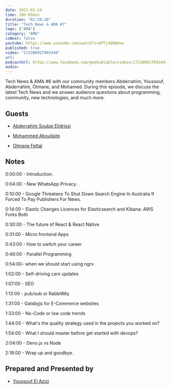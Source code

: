 ```yaml
---
date: 2021-01-24
time: 20h:03min
duration: "02:20:26"
title: "Tech News & AMA #7"
tags: ["AMA"]
category: "AMA"
isNext: false
youtube: https://www.youtube.com/watch?v=GPTjXQ0QHxw
published: true
video: "172380927993448"
url:
podcastUrl: https://www.facebook.com/geeksblabla/videos/172380927993448/
audio:
---
```


Tech News & AMA #6 with our community members Abderrahim, Youssouf, Abderrahim, Otmane, and Mohamed. During this episode, we discuss the latest Tech News and we answer audience questions about programming, community, new technologies, and much more.

## Guests

- [Abderrahim Soubai Elidrissi](https://www.facebook.com/zizwar0nline)

- [Mohammed Aboullaite](http://aboullaite.me/)

- [Otmane Fettal](https://www.facebook.com/otmane.fettal)

## Notes

0:00:00 - Introduction.

0:04:00 - New WhatsApp Privacy.

0:10:00 - Google Threatens To Shut Down Search Engine In Australia If Forced To Pay Publishers For News.

0:14:00 - Elastic Changes Licences for Elasticsearch and Kibana: AWS Forks Both

0:30:00 - The future of React & React Native

0:31:00 - Micro frontend Apps

0:43:00 - How to switch your career

0:46:00 - Parallel Programming

0:54:00- when we should start using ngrx

1:02:00 - Self-driving cars updates

1:07:00 - SEO

1:13:00 - pub/sub or RabbitMq

1:31:00 - Gatsbyjs for E-Commerce websites

1:33:00 - No-Code or low code trends

1:44:00 - What's the quality strategy used in the projects you worked on?

1:54:00 - What I should master before get started with devops?

2:04:00 - Deno.js vs Node

2:18:00 - Wrap up and goodbye.

## Prepared and Presented by

- [Youssouf El Azizi](https://elazizi.com/)
